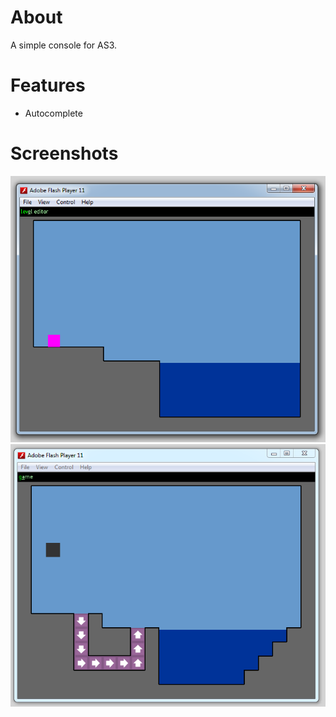 # About #
A simple console for AS3.

# Features #
- Autocomplete

# Screenshots #
![Alt text](/lib/screenshot-1.png)
![Alt text](/lib/screenshot-2.png)